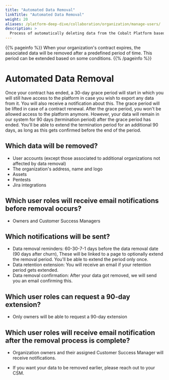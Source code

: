 ```yaml
---
title: "Automated Data Removal"
linkTitle: "Automated Data Removal"
weight: 20
aliases: /platform-deep-dive/collaboration/organization/manage-users/
description: >
  Process of automatically deleting data from the Cobalt Platform based on predefined rules and schedules
---
```


{{% pageinfo %}}
When your organization's contract expires, the associated data will be removed after a predefined period of time. This period can be extended based on some conditions.
{{% /pageinfo %}}

# Automated Data Removal

Once your contract has ended, a 30-day grace period will start in which you will still have access to the platform in case you wish to export any data from it. You will also receive a notification about this.
The grace period will be lifted in case of a contract renewal.
After the grace period, you won't be allowed access to the platform anymore. However, your data will remain in our system for 90 days (termination period) after the grace period has ended. You'll be able to extend the termination period for an additional 90 days, as long as this gets confirmed before the end of the period.

## Which data will be removed?
- User accounts (except those associated to additional organizations not affected by data removal)
- The organization's address, name and logo
- Assets
- Pentests
- Jira integrations

## Which user roles will receive email notifications before removal occurs?
- Owners and Customer Success Managers

## Which notifications will be sent?
- Data removal reminders: 60-30-7-1 days before the data removal date (90 days after churn),
  These will be linked to a page to optionally extend the removal period. You'll be able to extend the period only once.
- Data retention extension: You will receive an email if your retention period gets extended.
- Data removal confirmation: After your data got removed, we will send you an email confirming this.

## Which user roles can request a 90-day extension?
- Only owners will be able to request a 90-day extension

## Which user roles will receive email notification after the removal process is complete?
- Organization owners and their assigned Customer Success Manager will receive notifications.

- If you want your data to be removed earlier, please reach out to your CSM.